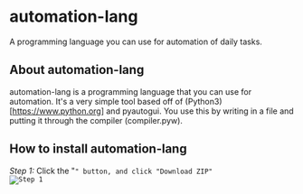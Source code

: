 # automation-lang
A programming language you can use for automation of daily tasks.

## About automation-lang
automation-lang is a programming language that you can use for automation. It's a very simple tool based off of (Python3)[https://www.python.org] and pyautogui. You use this by writing in a file and putting it through the compiler (compiler.pyw).

## How to install automation-lang

*Step 1:* Click the "<Code>" button, and click "Download ZIP"
![Step 1](https://imgur.com/r5qiVCD)
